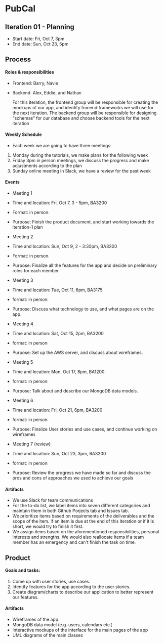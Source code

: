 # PubCal


## Iteration 01 - Planning

 * Start date: Fri, Oct 7, 3pm
 * End date: Sun, Oct 23, 5pm

## Process


#### Roles & responsibilities

  * Frontend: Barry, Navie
  * Backend: Alex, Eddie, and Nathan

    For this iteration, the frontend group will be responsible for creating the 
  mockups of our app, and identify fronend frameworks we will use for the next
  iteration. The backend group will be responsible for designing "schemas" for our database 
  and choose backend tools for the next iteration
  

#### Weekly Schedule ####

  * Each week we are going to have three meetings:
  1. Monday during the tutorials, we make plans for the following week
  2. Friday 3pm in person meetings, we discuss the progress and make adjustments according to the plan
  3. Sunday online meeting in Slack, we have a review for the past week


#### Events

  * Meeting 1
  * Time and location: Fri, Oct 7, 3 - 5pm, BA3200
  * Format: in person
  * Purpose: Finish the product document, and start working towards the iteration-1 plan

  * Meeting 2
  * Time and location: Sun, Oct 9, 2 - 3:30pm, BA3200
  * Format: in person
  * Purpose: Finalize all the features for the app and decide on preliminary roles for each member

  * Meeting 3
  * Time and location: Tue, Oct 11, 6pm, BA3175
  * format: in person
  * Purpose: Discuss what technology to use, and what pages are on the app.

  * Meeting 4
  * Time and location: Sat, Oct 15, 2pm, BA3200
  * format: in person
  * Purpose: Set up the AWS server, and discuss about wireframes.
  
  * Meeting 5
  * Time and location: Mon, Oct 17, 8pm, BA1200
  * format: in person
  * Purpose: Talk about and describe our MongoDB data models.

  * Meeting 6
  * Time and location: Fri, Oct 21, 6pm, BA3200
  * format: in person
  * Purpose: Finalize User stories and use cases, and continue working on wireframes
  
  * Meeting 7 (review)
  * Time and location: Sun, Oct 23, 3pm, BA3200
  * format: in person
  * Purpose: Review the progress we have made so far and discuss the pros and cons of approaches we used to achieve our goals


#### Artifacts
  * We use Slack for team communications
  * For the to-do list, we label items into seven different categories and maintain them in both Github Porjects tab and Issues tab.
  * We prioritize items based on requirements of the deliverables and the scope of the item.
  If an item is due at the end of this iteration or if it is short, we would try to
  finish it first.
  * We assign items based on the aforementioned responsibilities, personal interests and strengths.
  We would also reallocate items if a team member has an emergency and can't finish the task on time.


## Product

#### Goals and tasks:

  1. Come up with user stories, use cases.
  2. Identify features for the app according to the user stories.
  3. Create diagram/charts to describe our application to better represent our features.

#### Artifacts

* Wireframes of the app
* MongoDB data model (e.g. users, calendars etc.)
* Interactive mockups of the interface for the main pages of the app
* UML diagrams of the main classes